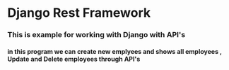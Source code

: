 # Django Rest Framework

### This is example for working with Django with API's
#### in this program we can create new emplyees and shows all employees , Update and Delete employees through API's
